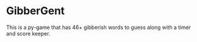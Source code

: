 # GibberGent
This is a py-game that has 46+ gibberish words to guess along with a timer and score keeper.
